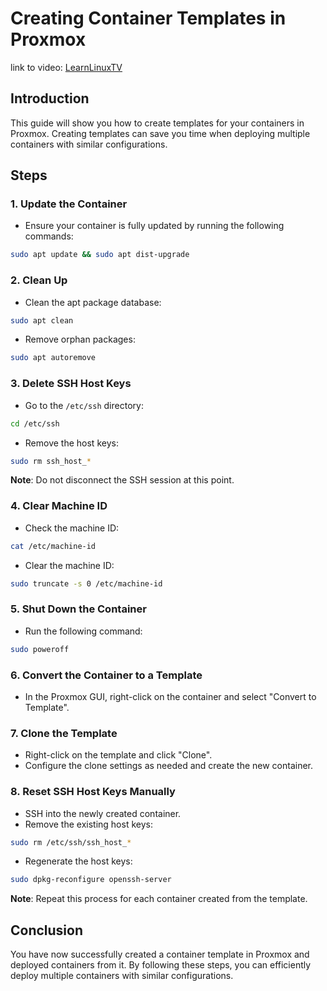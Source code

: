 # Creating Container Templates in Proxmox
link to video:  [LearnLinuxTV](https://www.youtube.com/watch?v=J29onrRqE_I&list=PLT98CRl2KxKHnlbYhtABg6cF50bYa8Ulo&index=9)
## Introduction
This guide will show you how to create templates for your containers in Proxmox. Creating templates can save you time when deploying multiple containers with similar configurations.

## Steps

### 1. Update the Container
- Ensure your container is fully updated by running the following commands:

```bash
sudo apt update && sudo apt dist-upgrade
```

### 2. Clean Up
- Clean the apt package database:

```bash
sudo apt clean
```

- Remove orphan packages:

```bash
sudo apt autoremove
```

### 3. Delete SSH Host Keys
- Go to the `/etc/ssh` directory:

```bash
cd /etc/ssh
```

- Remove the host keys:

```bash
sudo rm ssh_host_*
```

**Note**: Do not disconnect the SSH session at this point.

### 4. Clear Machine ID
- Check the machine ID:

```bash
cat /etc/machine-id
```

- Clear the machine ID:

```bash
sudo truncate -s 0 /etc/machine-id
```

### 5. Shut Down the Container
- Run the following command:

```bash
sudo poweroff
```

### 6. Convert the Container to a Template
- In the Proxmox GUI, right-click on the container and select "Convert to Template".

### 7. Clone the Template
- Right-click on the template and click "Clone".
- Configure the clone settings as needed and create the new container.

### 8. Reset SSH Host Keys Manually
- SSH into the newly created container.
- Remove the existing host keys:

```bash
sudo rm /etc/ssh/ssh_host_*
```

- Regenerate the host keys:

```bash
sudo dpkg-reconfigure openssh-server
```

**Note**: Repeat this process for each container created from the template.

## Conclusion
You have now successfully created a container template in Proxmox and deployed containers from it. By following these steps, you can efficiently deploy multiple containers with similar configurations.
